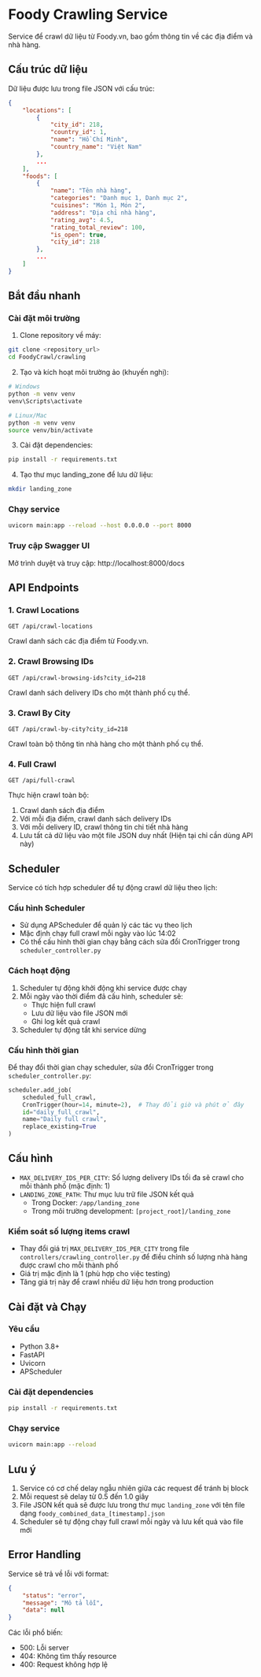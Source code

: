 # Foody Crawling Service

Service để crawl dữ liệu từ Foody.vn, bao gồm thông tin về các địa điểm và nhà hàng.

## Cấu trúc dữ liệu

Dữ liệu được lưu trong file JSON với cấu trúc:
```json
{
    "locations": [
        {
            "city_id": 218,
            "country_id": 1,
            "name": "Hồ Chí Minh",
            "country_name": "Việt Nam"
        },
        ...
    ],
    "foods": [
        {
            "name": "Tên nhà hàng",
            "categories": "Danh mục 1, Danh mục 2",
            "cuisines": "Món 1, Món 2",
            "address": "Địa chỉ nhà hàng",
            "rating_avg": 4.5,
            "rating_total_review": 100,
            "is_open": true,
            "city_id": 218
        },
        ...
    ]
}
```

## Bắt đầu nhanh

### Cài đặt môi trường
1. Clone repository về máy:
```bash
git clone <repository_url>
cd FoodyCrawl/crawling
```

2. Tạo và kích hoạt môi trường ảo (khuyến nghị):
```bash
# Windows
python -m venv venv
venv\Scripts\activate

# Linux/Mac
python -m venv venv
source venv/bin/activate
```

3. Cài đặt dependencies:
```bash
pip install -r requirements.txt
```

4. Tạo thư mục landing_zone để lưu dữ liệu:
```bash
mkdir landing_zone
```

### Chạy service
```bash
uvicorn main:app --reload --host 0.0.0.0 --port 8000
```

### Truy cập Swagger UI
Mở trình duyệt và truy cập: http://localhost:8000/docs

## API Endpoints

### 1. Crawl Locations
```http
GET /api/crawl-locations
```
Crawl danh sách các địa điểm từ Foody.vn.

### 2. Crawl Browsing IDs
```http
GET /api/crawl-browsing-ids?city_id=218
```
Crawl danh sách delivery IDs cho một thành phố cụ thể.

### 3. Crawl By City
```http
GET /api/crawl-by-city?city_id=218
```
Crawl toàn bộ thông tin nhà hàng cho một thành phố cụ thể.

### 4. Full Crawl
```http
GET /api/full-crawl
```
Thực hiện crawl toàn bộ:
1. Crawl danh sách địa điểm
2. Với mỗi địa điểm, crawl danh sách delivery IDs
3. Với mỗi delivery ID, crawl thông tin chi tiết nhà hàng
4. Lưu tất cả dữ liệu vào một file JSON duy nhất (Hiện tại chỉ cần dùng API này)

## Scheduler

Service có tích hợp scheduler để tự động crawl dữ liệu theo lịch:

### Cấu hình Scheduler
- Sử dụng APScheduler để quản lý các tác vụ theo lịch
- Mặc định chạy full crawl mỗi ngày vào lúc 14:02
- Có thể cấu hình thời gian chạy bằng cách sửa đổi CronTrigger trong `scheduler_controller.py`

### Cách hoạt động
1. Scheduler tự động khởi động khi service được chạy
2. Mỗi ngày vào thời điểm đã cấu hình, scheduler sẽ:
   - Thực hiện full crawl
   - Lưu dữ liệu vào file JSON mới
   - Ghi log kết quả crawl
3. Scheduler tự động tắt khi service dừng

### Cấu hình thời gian
Để thay đổi thời gian chạy scheduler, sửa đổi CronTrigger trong `scheduler_controller.py`:
```python
scheduler.add_job(
    scheduled_full_crawl,
    CronTrigger(hour=14, minute=2),  # Thay đổi giờ và phút ở đây
    id="daily_full_crawl",
    name="Daily full crawl",
    replace_existing=True
)
```

## Cấu hình

- `MAX_DELIVERY_IDS_PER_CITY`: Số lượng delivery IDs tối đa sẽ crawl cho mỗi thành phố (mặc định: 1)
- `LANDING_ZONE_PATH`: Thư mục lưu trữ file JSON kết quả
  - Trong Docker: `/app/landing_zone`
  - Trong môi trường development: `[project_root]/landing_zone`

### Kiểm soát số lượng items crawl
- Thay đổi giá trị `MAX_DELIVERY_IDS_PER_CITY` trong file `controllers/crawling_controller.py` để điều chỉnh số lượng nhà hàng được crawl cho mỗi thành phố
- Giá trị mặc định là 1 (phù hợp cho việc testing)
- Tăng giá trị này để crawl nhiều dữ liệu hơn trong production

## Cài đặt và Chạy

### Yêu cầu
- Python 3.8+
- FastAPI
- Uvicorn
- APScheduler

### Cài đặt dependencies
```bash
pip install -r requirements.txt
```

### Chạy service
```bash
uvicorn main:app --reload
```

## Lưu ý

1. Service có cơ chế delay ngẫu nhiên giữa các request để tránh bị block
2. Mỗi request sẽ delay từ 0.5 đến 1.0 giây
3. File JSON kết quả sẽ được lưu trong thư mục `landing_zone` với tên file dạng `foody_combined_data_[timestamp].json`
4. Scheduler sẽ tự động chạy full crawl mỗi ngày và lưu kết quả vào file mới

## Error Handling

Service sẽ trả về lỗi với format:
```json
{
    "status": "error",
    "message": "Mô tả lỗi",
    "data": null
}
```

Các lỗi phổ biến:
- 500: Lỗi server
- 404: Không tìm thấy resource
- 400: Request không hợp lệ